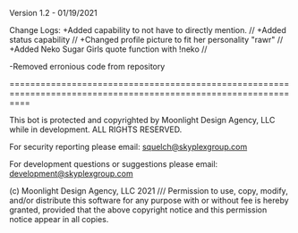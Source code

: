 Version 1.2 - 01/19/2021

Change Logs:
+Added capability to not have to directly mention. //
+Added status capability //
+Changed profile picture to fit her personality "rawr" //
+Added Neko Sugar Girls quote function with !neko //

-Removed erronious code from repository

================================================================================================================

This bot is protected and copyrighted by Moonlight Design Agency, LLC while in development. ALL RIGHTS RESERVED.

For security reporting please email: squelch@skyplexgroup.com

For development questions or suggestions please email: development@skyplexgroup.com

(c) Moonlight Design Agency, LLC 2021 /// 
Permission to use, copy, modify, and/or distribute this software for any purpose with or without fee is
hereby granted, provided that the above copyright notice and this permission notice appear in all copies.
